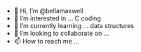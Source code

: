 - 👋 Hi, I’m @bellamaxwell
- 👀 I’m interested in ... C coding 
- 🌱 I’m currently learning ... data structures
- 💞️ I’m looking to collaborate on ... 
- 📫 How to reach me ...

<!---
bellamaxwell/bellamaxwell is a ✨ special ✨ repository because its `README.md` (this file) appears on your GitHub profile.
You can click the Preview link to take a look at your changes.
--->
